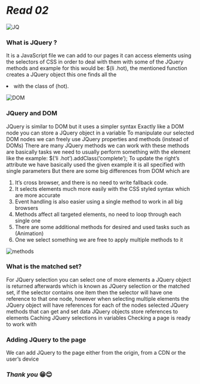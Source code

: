 # ***Read 02***


![JQ](https://upload.wikimedia.org/wikipedia/commons/thumb/f/fd/JQuery-Logo.svg/1280px-JQuery-Logo.svg.png)

### What is JQuery ?
It is a JavaScript file we can add to our pages it can access elements using the selectors of CSS in order to deal with them with some of the JQuery methods and example for this would be: $(li .hot), the mentioned function creates a JQuery object this one finds all the <li> with the class of (hot).


![DOM](https://www.geeksread.com/wp-content/uploads/2018/04/DOM-Methods-in-JavaScript-For-Selecting-HTML-Elements.png)

### JQuery and DOM
JQuery is similar to DOM but it uses a simpler syntax
Exactly like a DOM node you can store a JQuery object in a variable
To manipulate our selected DOM nodes we can freely use JQuery properties and methods (instead of DOMs)
There are many JQuery methods we can work with these methods are basically tasks we need to usually perform something with the element like the example:
$(‘li .hot’).addClass(‘complete’);
To update the right’s attribute we have basically used the given example it is all specified with single parameters
But there are some big differences from DOM which are
1.	It’s cross browser, and there is no need to write fallback code.
2.	It selects elements much more easily with the CSS styled syntax which are more accurate
3.	Event handling is also easier using a single method to work in all big browsers 
4.	Methods affect all targeted elements, no need to loop through each single one 
5.	There are some additional methods for desired and used tasks such as (Animation)
6.	One we select something we are free to apply multiple methods to it

![methods](https://cdn.educba.com/academy/wp-content/uploads/2019/09/jQuery-Methods.png)

### What is the matched set?
For JQuery selection you can select one of more elements a JQuery object is returned afterwards which is known as JQuery selection or the matched set, if the selector contains one item then the selector will have one reference to that one node, however when selecting multiple elements the JQuery object will have references for each of the nodes selected 
JQuery methods that can get and set data
JQuery objects store references to elements
Caching JQuery selections in variables
Checking a page is ready to work with 



### Adding JQuery to the page
We can add JQuery to the page either from the origin, from a CDN or the user’s device 


### ***Thank you*** 😁😊